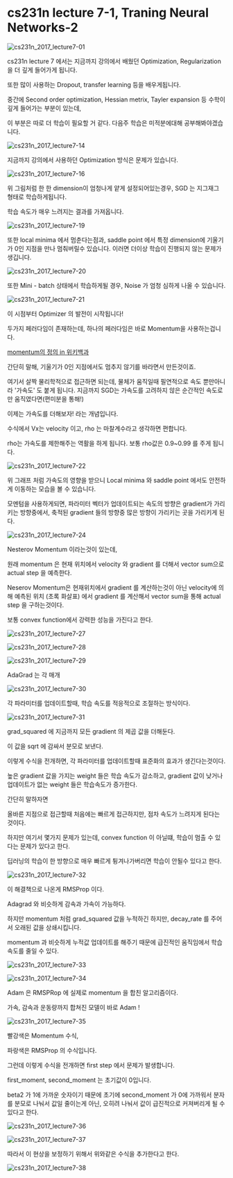 # cs231n lecture 7-1, Traning Neural Networks-2

![cs231n_2017_lecture7-01](../images/cs231n_2017_lecture7-01.jpg)



cs231n lecture 7 에서는 지금까지 강의에서 배웠던 Optimization, Regularization 을 더 깊게 들어가게 됩니다.

또한 많이 사용하는 Dropout, transfer learning 등을 배우게됩니다.

중간에 Second order optimization, Hessian metrix, Tayler expansion 등 수학이 깊게 들어가는 부분이 있는데,

이 부분은 따로 더 학습이 필요할 거 같다. 다음주 학습은 미적분에대해 공부해봐야겠습니다.



![cs231n_2017_lecture7-14](../images/cs231n_2017_lecture7-14.jpg)



지금까지 강의에서 사용하던 Optimization 방식은 문제가 있습니다. 



![cs231n_2017_lecture7-16](../images/cs231n_2017_lecture7-16.jpg)



위 그림처럼 한 한 dimension이 엄청나게 얕게 설정되어있는경우, SGD 는 지그재그 형태로 학습하게됩니다.

학습 속도가 매우 느려지는 결과를 가져옵니다.



![cs231n_2017_lecture7-19](../images/cs231n_2017_lecture7-19.jpg)

또한 local minima 에서 멈춘다는점과, saddle point 에서 특정 dimension에 기울기가 0인 지점을 만나  멈춰버릴수 있습니다. 이러면 더이상 학습이 진행되지 않는 문제가 생깁니다.



![cs231n_2017_lecture7-20](../images/cs231n_2017_lecture7-20.jpg)

또한 Mini - batch 상태에서 학습하게될 경우, Noise 가 엄청 심하게 나올 수 있습니다.

![cs231n_2017_lecture7-21](../images/cs231n_2017_lecture7-21.jpg)

이 시점부터 Optimizer 의 발전이 시작됩니다!

두가지 페러다임이 존재하는데, 하나의 페러다임은 바로 Momentum을 사용하는겁니다.

[momentum의 정의 in 위키백과](https://ko.wikipedia.org/wiki/%EC%9A%B4%EB%8F%99%EB%9F%89)

간단히 말해, 기울기가 0인 지점에서도 멈추지 않기를 바라면서 만든것이죠.



여기서 살짝 물리학적으로 접근하면 되는데, 물체가 움직일때 필연적으로 속도 뿐만아니라 '가속도' 도 붙게 됩니다. 지금까지 SGD는 가속도를 고려하지 않은 순간적인 속도로만 움직였다면(편미분을 통해!)

이제는 가속도를 더해보자! 라는 개념입니다.



수식에서 Vx는 velocity 이고, rho 는 마찰계수라고 생각하면 편합니다.

rho는 가속도를 제한해주는 역활을 하게 됩니다. 보통 rho값은 0.9~0.99 를 주게 됩니다.





![cs231n_2017_lecture7-22](../images/cs231n_2017_lecture7-22.jpg)



위 그래프 처럼 가속도의 영향을 받으니 Local minima 와 saddle point 에서도 안전하게 이동하는 모습을 볼 수 있습니다.

모멘텀을 사용하게되면, 파라미터 벡터가 업데이트되는 속도의 방향은 gradient가 가리키는 방향중에서, 축적된 gradient 들의 방향중 많은 방향이 가리키는 곳을 가리키게 된다.



![cs231n_2017_lecture7-24](../images/cs231n_2017_lecture7-24.jpg)



Nesterov Momentum 이라는것이 있는데,

원래 momentum 은 현재 위치에서 velocity 와 gradient 를 더해서 vector sum으로 actual step 을 예측한다.

Neserov Momentum은 현재위치에서 gradient 를 계산하는것이 아닌 velocity에 의해 예측된 위치 (초록 화살표) 에서 gradient 를 계산해서 vector sum을 통해 actual step 을 구하는것이다.



보통 convex function에서 강력한 성능을 가진다고 한다.

![cs231n_2017_lecture7-27](../images/cs231n_2017_lecture7-27.jpg)



![cs231n_2017_lecture7-28](../images/cs231n_2017_lecture7-28.jpg)

![cs231n_2017_lecture7-29](../images/cs231n_2017_lecture7-29.jpg)

AdaGrad 는 각 매개

![cs231n_2017_lecture7-30](../images/cs231n_2017_lecture7-30.jpg)

각 파라미터를 업데이트할때, 학습 속도를 적응적으로 조절하는 방식이다. 

![cs231n_2017_lecture7-31](../images/cs231n_2017_lecture7-31.jpg)

grad_squared 에 지금까지 모든 gradient 의 제곱 값을 더해둔다.

이 값을 sqrt 에 감싸서 분모로 보낸다.

이렇게 수식을 전개하면, 각 파라미터를 업데이트할때 표준화의 효과가 생긴다는것이다.

높은 gradient 값을 가지는 weight 들은 학습 속도가 감소하고, gradient 값이 낮거나 업데이트가 없는 weight 들은 학습속도가 증가한다.

간단히 말하자면

올바른 지점으로 접근할때 처음에는 빠르게 접근하지만, 점차 속도가 느려지게 된다는 것이다.



하지만 여기서 몇가지 문제가 있는데, convex function 이 아닐떄, 학습이 멈출 수 있다는 문제가 있다고 한다.

딥러닝의 학습이 한 방향으로 매우 빠르게 튕겨나가버리면 학습이 안될수 있다고 한다.



![cs231n_2017_lecture7-32](../images/cs231n_2017_lecture7-32.jpg)

이 해결책으로 나온게 RMSProp 이다.

Adagrad 와 비슷하게 감속과 가속이 가능하다.

하지만 momentum 처럼 grad_squared 값을 누적하긴 하지만, decay_rate 를 주어서 오래된 값을 상쇄시킵니다.



momentum 과 비슷하게 누적값 업데이트를 해주기 때문에 급진적인 움직임에서 학습 속도를 줄일 수 있다.



![cs231n_2017_lecture7-33](../images/cs231n_2017_lecture7-33.jpg)

![cs231n_2017_lecture7-34](../images/cs231n_2017_lecture7-34.jpg)

Adam 은 RMSPRop 에 실제로 momentum 을 합친 알고리즘이다.

가속, 감속과 운동량까지 합쳐진 모델이 바로 Adam !



![cs231n_2017_lecture7-35](../images/cs231n_2017_lecture7-35.jpg)

빨강색은 Momentum 수식,

파랑색은 RMSProp 의 수식입니다.



그런데 이렇게 수식을 전개하면 first step 에서 문제가 발생합니다.



first_moment, second_moment 는 초기값이 0입니다. 

beta2 가 1에 가까운 숫자이기 때문에 초기에 second_moment 가 0에 가까워서 분자를 분모로 나눠서 값일 줄이는게 아닌, 오히려 나눠서 값이 급진적으로 커져버리게 될 수 있다고 한다.



![cs231n_2017_lecture7-36](../images/cs231n_2017_lecture7-36.jpg)

![cs231n_2017_lecture7-37](../images/cs231n_2017_lecture7-37.jpg)

따라서 이 현상을 보정하기 위해서 위와같은 수식을 추가한다고 한다.



![cs231n_2017_lecture7-38](../images/cs231n_2017_lecture7-38.jpg)




